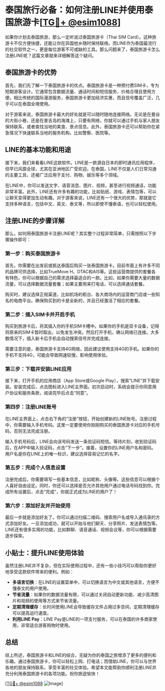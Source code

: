 # 泰国旅行必备：如何注册LINE并使用泰国旅游卡[[TG💪+ @esim1088](https://t.me/s/esim1088)]

如果你计划去泰国旅游，那么一定听说过泰国旅游卡（Thai SIM Card）。这种旅游卡不仅方便快捷，还能让你在异国他乡随时保持联络。而LINE作为泰国最流行的社交软件之一，更是每位游客不可或缺的工具。那么问题来了，泰国旅游卡怎么注册LINE呢？这篇文章就来详细解答这个疑问。

## 泰国旅游卡的优势

首先，我们先了解一下泰国旅游卡的优点。泰国旅游卡是一种预付费SIM卡，专为短期游客设计。它通常包含数据流量、通话时间和短信服务，价格合理且使用方便。相比传统的国际漫游服务，泰国旅游卡更加经济实惠，而且信号覆盖广泛，几乎可以在泰国全境使用。

对于游客来说，泰国旅游卡最大的好处就是可以随时随地连接网络。无论是在曼谷的大街小巷，还是在普吉岛的海滩上，只要有网络，你就可以通过手机与家人朋友保持联系，或者查找当地的美食、景点信息。此外，泰国旅游卡还可以帮助你在紧急情况下快速联系当地的服务机构，比如警察、医院等。

## LINE的基本功能和用途

接下来，我们来看看LINE这款软件。LINE是一款源自日本的即时通讯应用程序，但早已风靡全球，尤其在亚洲地区广受欢迎。在泰国，LINE不仅是人们日常沟通的主要工具，还被广泛应用于支付、购物、娱乐等多个领域。

在LINE中，你可以发送文字、语音消息、图片、视频，甚至进行视频通话，功能非常丰富。此外，LINE还有许多有趣的功能，比如贴纸、游戏、表情包等，可以让聊天变得更加生动有趣。对于游客来说，LINE还有一个很大的优势，那就是它支持多种语言，包括中文、英文、泰文等，所以即使不懂泰语，也可以轻松使用。

## 注册LINE的步骤详解

那么，如何用泰国旅游卡注册LINE呢？其实整个过程非常简单，只需按照以下步骤操作即可：

### 第一步：购买泰国旅游卡

首先，你需要在出发前或抵达泰国后购买一张泰国旅游卡。目前市面上有许多不同的品牌可供选择，比如TrueMove H、DTAC和AIS等。这些运营商提供的套餐各有特色，你可以根据自己的需求选择最适合的一款。比如，如果你需要大量的数据流量，可以选择数据流量套餐；如果主要用来打电话，可以选择通话套餐。

购买时，建议选择正规渠道，比如机场的柜台、各大商场内的运营商门店或一些知名的电商平台。确保购买到的卡是全新的，并且已经激活了相应的套餐。

### 第二步：插入SIM卡并开启手机

购买到旅游卡后，将其插入你的手机SIM卡槽中。如果你的手机是双卡设备，记得将原来的SIM卡暂时取出，以免发生冲突。然后打开手机，确认网络已连接。大多数情况下，插入新卡后手机会自动搜索信号并完成连接。

需要注意的是，泰国旅游卡支持4G网络，因此建议使用支持4G的手机。如果你的手机不支持4G，可能会导致网速较慢，影响使用体验。

### 第三步：下载并安装LINE应用

接下来，打开手机的应用商店（App Store或Google Play），搜索“LINE”并下载安装。安装完成后，点击图标进入LINE主界面。初次启动时，系统会提示你同意用户协议和服务条款，阅读完毕后点击“同意”。

### 第四步：注册LINE账号

在LINE主界面上，点击右下角的“注册”按钮，开始创建新的LINE账号。注册过程中，你需要输入手机号码。这里一定要使用你刚刚购买的泰国旅游卡对应的手机号码，否则无法完成注册。

输入手机号码后，LINE会向该号码发送一条验证码短信。等待片刻，收到验证码后，在APP中输入验证码，点击“下一步”。接着，设置你的LINE用户名和密码。用户名是你在LINE上的唯一标识，建议选择容易记忆的名字。

### 第五步：完成个人信息设置

注册完成后，你需要填写一些基本信息，比如昵称、头像等。这些信息可以根据个人喜好自由设定。同时，你还可以选择是否允许其他用户通过电话号码找到你。完成所有设置后，点击“完成”，你就正式成为LINE的用户了！

### 第六步：添加好友并开始使用

最后一步就是添加好友了。你可以通过扫描二维码、搜索用户名或导入通讯录的方式添加好友。一旦添加成功，就可以开始与他们聊天、分享照片、发送表情包等。LINE还有很多实用的功能，比如群聊、语音通话、视频会议等，你可以根据需要逐步探索。

## 小贴士：提升LINE使用体验

虽然注册LINE并不复杂，但在实际使用过程中，还有一些小技巧可以帮助你更好地享受这款软件带来的便利。例如：

- **多语言切换**：在LINE的设置菜单中，可以切换语言为中文或其他语言，方便不懂泰文的用户使用。
- **节省流量**：如果你的数据流量有限，可以通过关闭自动更新功能、减少高清图片和视频的使用等方式来节省流量。
- **定期清理缓存**：长时间使用LINE会导致缓存文件占用过多空间，定期清理缓存可以提高运行速度。
- **利用LINE Pay**：LINE Pay是LINE的一项支付服务，可以在泰国的许多商家使用，非常适合游客购物时使用。

## 总结

综上所述，泰国旅游卡和LINE的结合，无疑为你的泰国之旅增添了更多的便利和乐趣。通过泰国旅游卡，你可以轻松上网、打电话；而借助LINE，你可以与世界各地的朋友保持联系，享受丰富的社交体验。希望本文能帮助你顺利注册LINE并充分利用泰国旅游卡的各项功能。祝你旅途愉快！

[[TG💪+ @esim1088](https://t.me/s/esim1088) ![Image](https://i.postimg.cc/4NQfJmqS/Snipaste-2025-05-13-00-14-12.png)]